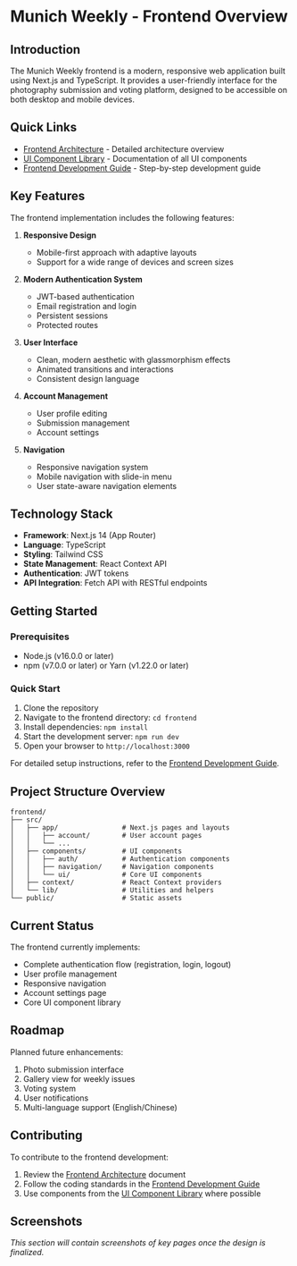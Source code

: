 # Munich Weekly - Frontend Overview

## Introduction

The Munich Weekly frontend is a modern, responsive web application built using Next.js and TypeScript. It provides a user-friendly interface for the photography submission and voting platform, designed to be accessible on both desktop and mobile devices.

## Quick Links

- [Frontend Architecture](./frontend-architecture.md) - Detailed architecture overview
- [UI Component Library](./ui-components.md) - Documentation of all UI components
- [Frontend Development Guide](./frontend-development-guide.md) - Step-by-step development guide

## Key Features

The frontend implementation includes the following features:

1. **Responsive Design**
   - Mobile-first approach with adaptive layouts
   - Support for a wide range of devices and screen sizes

2. **Modern Authentication System**
   - JWT-based authentication
   - Email registration and login
   - Persistent sessions
   - Protected routes

3. **User Interface**
   - Clean, modern aesthetic with glassmorphism effects
   - Animated transitions and interactions
   - Consistent design language

4. **Account Management**
   - User profile editing
   - Submission management
   - Account settings

5. **Navigation**
   - Responsive navigation system
   - Mobile navigation with slide-in menu
   - User state-aware navigation elements

## Technology Stack

- **Framework**: Next.js 14 (App Router)
- **Language**: TypeScript
- **Styling**: Tailwind CSS
- **State Management**: React Context API
- **Authentication**: JWT tokens
- **API Integration**: Fetch API with RESTful endpoints

## Getting Started

### Prerequisites

- Node.js (v16.0.0 or later)
- npm (v7.0.0 or later) or Yarn (v1.22.0 or later)

### Quick Start

1. Clone the repository
2. Navigate to the frontend directory: `cd frontend`
3. Install dependencies: `npm install`
4. Start the development server: `npm run dev`
5. Open your browser to `http://localhost:3000`

For detailed setup instructions, refer to the [Frontend Development Guide](./frontend-development-guide.md).

## Project Structure Overview

```
frontend/
├── src/
│   ├── app/                # Next.js pages and layouts
│   │   ├── account/        # User account pages
│   │   └── ...
│   ├── components/         # UI components
│   │   ├── auth/           # Authentication components
│   │   ├── navigation/     # Navigation components
│   │   └── ui/             # Core UI components
│   ├── context/            # React Context providers
│   └── lib/                # Utilities and helpers
└── public/                 # Static assets
```

## Current Status

The frontend currently implements:

- Complete authentication flow (registration, login, logout)
- User profile management
- Responsive navigation
- Account settings page
- Core UI component library

## Roadmap

Planned future enhancements:

1. Photo submission interface
2. Gallery view for weekly issues
3. Voting system
4. User notifications
5. Multi-language support (English/Chinese)

## Contributing

To contribute to the frontend development:

1. Review the [Frontend Architecture](./frontend-architecture.md) document
2. Follow the coding standards in the [Frontend Development Guide](./frontend-development-guide.md)
3. Use components from the [UI Component Library](./ui-components.md) where possible

## Screenshots

_This section will contain screenshots of key pages once the design is finalized._ 